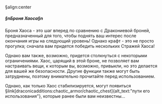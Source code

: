 §align:center
##### §nБроня Хаоса§n

Броня Хаоса - это шаг вперед по сравнению с Дракониевой броней, предназначенный для того, чтобы поднять ваш интерес после окончания игры на следующий уровень! Однако крафт - это не просто прогулка; сначала вам придется победить нескольких Стражей Хаоса!

Однако вам также, возможно, придется столкнуться с некоторыми ограничениями. Хаос, царящий в этой броне, не позволяет вам настраивать вещи, к которым вы, возможно, привыкли, но это делается для вашей же безопасности. Другие функции также могут быть затруднены, поэтому внимательно прочитайте перед использованием.

Однако, как только Хаос стабилизируется, могут появиться §link[draconicadditions:chaotic_armor/chaotic_chest]{alt_text:"пути его использования"}, которые ранее были вам неизвестны...